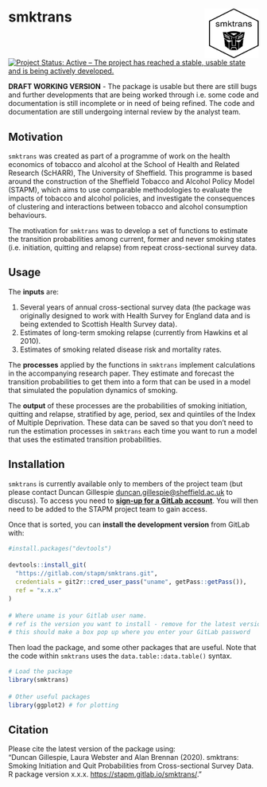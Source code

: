 
<!-- README.md is generated from README.Rmd. Please edit that file -->

# smktrans <img src="tools/hex-smktrans.png" align="right" style="padding-left:10px;background-color:white;" width="100" height="100" />

[![Project Status: Active – The project has reached a stable, usable
state and is being actively
developed.](https://www.repostatus.org/badges/latest/active.svg)](https://www.repostatus.org/#active)

**DRAFT WORKING VERSION** - The package is usable but there are still
bugs and further developments that are being worked through i.e. some
code and documentation is still incomplete or in need of being refined.
The code and documentation are still undergoing internal review by the
analyst team.

## Motivation

`smktrans` was created as part of a programme of work on the health
economics of tobacco and alcohol at the School of Health and Related
Research (ScHARR), The University of Sheffield. This programme is based
around the construction of the Sheffield Tobacco and Alcohol Policy
Model (STAPM), which aims to use comparable methodologies to evaluate
the impacts of tobacco and alcohol policies, and investigate the
consequences of clustering and interactions between tobacco and alcohol
consumption behaviours.

The motivation for `smktrans` was to develop a set of functions to
estimate the transition probabilities among current, former and never
smoking states (i.e. initiation, quitting and relapse) from repeat
cross-sectional survey data.

## Usage

The **inputs** are:

1.  Several years of annual cross-sectional survey data (the package was
    originally designed to work with Health Survey for England data and
    is being extended to Scottish Health Survey data).  
2.  Estimates of long-term smoking relapse (currently from Hawkins et al
    2010).  
3.  Estimates of smoking related disease risk and mortality rates.

The **processes** applied by the functions in `smktrans` implement
calculations in the accompanying research paper. They estimate and
forecast the transition probabilities to get them into a form that can
be used in a model that simulated the population dynamics of smoking.

The **output** of these processes are the probabilities of smoking
initiation, quitting and relapse, stratified by age, period, sex and
quintiles of the Index of Multiple Deprivation. These data can be saved
so that you don’t need to run the estimation processes in `smktrans`
each time you want to run a model that uses the estimated transition
probabilities.

## Installation

`smktrans` is currently available only to members of the project team
(but please contact Duncan Gillespie <duncan.gillespie@sheffield.ac.uk>
to discuss). To access you need to [**sign-up for a GitLab
account**](https://gitlab.com/). You will then need to be added to the
STAPM project team to gain access.

Once that is sorted, you can **install the development version** from
GitLab with:

``` r
#install.packages("devtools")

devtools::install_git(
  "https://gitlab.com/stapm/smktrans.git", 
  credentials = git2r::cred_user_pass("uname", getPass::getPass()),
  ref = "x.x.x"
)

# Where uname is your Gitlab user name.
# ref is the version you want to install - remove for the latest version
# this should make a box pop up where you enter your GitLab password
```

Then load the package, and some other packages that are useful. Note
that the code within `smktrans` uses the `data.table::data.table()`
syntax.

``` r
# Load the package
library(smktrans)

# Other useful packages
library(ggplot2) # for plotting
```

## Citation

Please cite the latest version of the package using:  
“Duncan Gillespie, Laura Webster and Alan Brennan (2020). smktrans:
Smoking Initiation and Quit Probabilities from Cross-sectional Survey
Data. R package version x.x.x. <https://stapm.gitlab.io/smktrans/>.”
